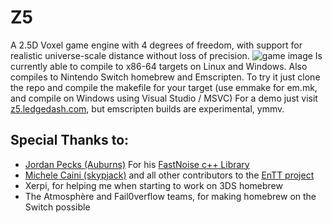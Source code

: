 # Z5
A 2.5D Voxel game engine with 4 degrees of freedom, with support for realistic universe-scale distance without loss of precision.
![game image](https://github.com/theKlanc/Z5/blob/master/resources/cap.png?raw=true)
Is currently able to compile to x86-64 targets on Linux and Windows. Also compiles to Nintendo Switch homebrew and Emscripten.
To try it just clone the repo and compile the makefile for your target (use emmake for em.mk, and compile on Windows using Visual Studio / MSVC)
For a demo just visit [z5.ledgedash.com](z5.ledgedash.com), but emscripten builds are experimental, ymmv.

## Special Thanks to:
* [Jordan Pecks (Auburns)](https://github.com/Auburns) For his [FastNoise c++ Library](https://github.com/Auburns/FastNoise)
* [Michele Caini (skypjack)](https://github.com/skypjack) and all other contributors to the [EnTT project](https://github.com/skypjack/entt)
* Xerpi, for helping me when starting to work on 3DS homebrew
* The Atmosphère and Fail0verflow teams, for making homebrew on the Switch possible
